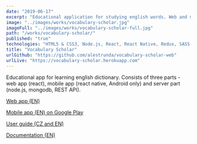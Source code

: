 ```yaml
---
date: "2019-06-17"
excerpt: "Educational application for studying english words. Web and mobile app, published on Google Play."
image: "../images/works/vocabulary-scholar.jpg"
imageFull: "../images/works/vocabulary-scholar-full.jpg"
path: "/works/vocabulary-scholar/"
published: "true"
technologies: "HTML5 & CSS3, Node.js, React, React Native, Redux, SASS, SQLite, Webpack"
title: "Vocabulary Scholar"
urlGithub: "https://github.com/alestrunda/vocabulary-scholar-web"
urlLive: "https://vocabulary-scholar.herokuapp.com"
---
```


Educational app for learning english dictionary. Consists of three parts - web app (react), mobile app (react native, Android only) and server part (node.js, mongodb, REST API).

<a href="https://vocabulary-scholar.herokuapp.com/">Web app (EN)</a>

<a href="https://play.google.com/store/apps/details?id=cz.alestrunda.vocabularyscholar">Mobile app (EN) on Google Play</a>

<a href="http://vocabulary-scholar-user-guide.alestrunda.cz/">User guide (CZ and EN)</a>

<a href="http://vocabulary-scholar-docs.alestrunda.cz/">Documentation (EN)</a>
